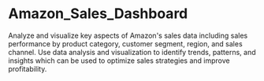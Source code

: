 # Amazon_Sales_Dashboard
Analyze and visualize key aspects of Amazon's sales data including sales performance by product category, customer segment, region, and sales channel. 
Use data analysis and visualization to identify trends, patterns, and insights which can be used to optimize sales strategies and improve profitability.
